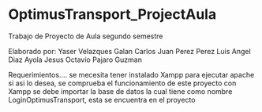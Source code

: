 # OptimusTransport_ProjectAula
Trabajo de Proyecto de Aula segundo semestre

Elaborado por: 
Yaser Velazques Galan 
Carlos Juan Perez Perez 
Luis Angel Diaz Ayola 
Jesus Octavio Pajaro Guzman 

Requerimientos....
se mecesita tener instalado Xampp para ejecutar apache si asi lo desea, se comprueba el funcionamiento de este proyecto con Xampp
se debe importar la base de datos la cual tiene como nombre LoginOptimusTransport, esta se encuentra en el proyecto



